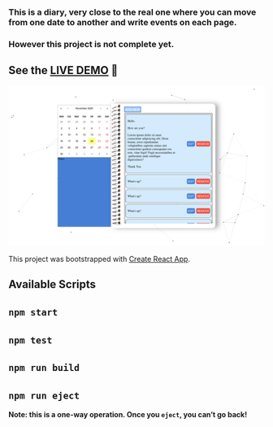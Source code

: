 ### This is a diary, very close to the real one where you can move from one date to another and write events on each page.

### However this project is not complete yet.

## See the [LIVE DEMO](https://ehsanulhaq001.github.io/diary) 🌱

<img  alt="diaryPreview" width="1080" src="./preview.png" />

This project was bootstrapped with [Create React App](https://github.com/facebook/create-react-app).

## Available Scripts

## `npm start`

## `npm test`

## `npm run build`

## `npm run eject`

**Note: this is a one-way operation. Once you `eject`, you can’t go back!**
